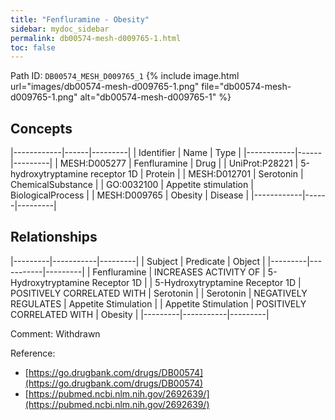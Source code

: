 ```yaml
---
title: "Fenfluramine - Obesity"
sidebar: mydoc_sidebar
permalink: db00574-mesh-d009765-1.html
toc: false 
---
```



Path ID: `DB00574_MESH_D009765_1`
{% include image.html url="images/db00574-mesh-d009765-1.png" file="db00574-mesh-d009765-1.png" alt="db00574-mesh-d009765-1" %}

## Concepts

|------------|------|---------|
| Identifier | Name | Type    |
|------------|------|---------|
| MESH:D005277 | Fenfluramine | Drug |
| UniProt:P28221 | 5-hydroxytryptamine receptor 1D | Protein |
| MESH:D012701 | Serotonin | ChemicalSubstance |
| GO:0032100 | Appetite stimulation | BiologicalProcess |
| MESH:D009765 | Obesity | Disease |
|------------|------|---------|

## Relationships

|---------|-----------|---------|
| Subject | Predicate | Object  |
|---------|-----------|---------|
| Fenfluramine | INCREASES ACTIVITY OF | 5-Hydroxytryptamine Receptor 1D |
| 5-Hydroxytryptamine Receptor 1D | POSITIVELY CORRELATED WITH | Serotonin |
| Serotonin | NEGATIVELY REGULATES | Appetite Stimulation |
| Appetite Stimulation | POSITIVELY CORRELATED WITH | Obesity |
|---------|-----------|---------|

Comment: Withdrawn

Reference: 
  - [https://go.drugbank.com/drugs/DB00574](https://go.drugbank.com/drugs/DB00574)
  - [https://pubmed.ncbi.nlm.nih.gov/2692639/](https://pubmed.ncbi.nlm.nih.gov/2692639/)
